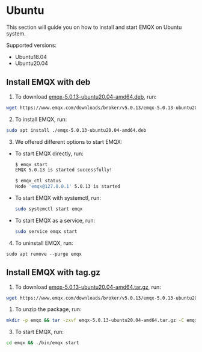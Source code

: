 # Ubuntu

This section will guide you on how to install and start EMQX on Ubuntu system.

Supported versions: 

- Ubuntu18.04
- Ubuntu20.04

## Install EMQX with deb

1. To download [emqx-5.0.13-ubuntu20.04-amd64.deb](https://www.emqx.com/downloads/broker/v5.0.13/emqx-5.0.13-ubuntu20.04-amd64.deb), run:

```bash
wget https://www.emqx.com/downloads/broker/v5.0.13/emqx-5.0.13-ubuntu20.04-amd64.deb
```

2. To install EMQX, run:

```bash
sudo apt install ./emqx-5.0.13-ubuntu20.04-amd64.deb
```

3. We offered different options to start EMQX:

- To start EMQX directly, run:

  ```bash
  $ emqx start
  EMQX 5.0.13 is started successfully!

  $ emqx_ctl status
  Node 'emqx@127.0.0.1' 5.0.13 is started
  ```

- To start EMQX with systemctl, run:

  ```bash
  sudo systemctl start emqx
  ```

- To start EMQX as a service, run:

  ```bash
  sudo service emqx start
  ```

4. To uninstall EMQX, run:

  ```shell
  sudo apt remove --purge emqx
  ```

## Install EMQX with tag.gz

1. To download [emqx-5.0.13-ubuntu20.04-amd64.tar.gz](https://www.emqx.com/downloads/broker/v5.0.13/emqx-5.0.13-ubuntu20.04-amd64.tar.gz), run:

```bash
wget https://www.emqx.com/downloads/broker/v5.0.13/emqx-5.0.13-ubuntu20.04-amd64.tar.gz
```

1. To unzip the package, run:

```bash
mkdir -p emqx && tar -zxvf emqx-5.0.13-ubuntu20.04-amd64.tar.gz -C emqx
```

3. To start EMQX, run:

```bash
cd emqx && ./bin/emqx start
```
